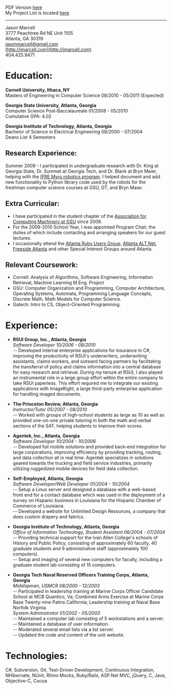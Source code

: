 PDF Version [here](http://github.com/jasmarc/Resume/raw/master//resume.pdf)  
My Project List is located [here](http://github.com/jasmarc/Resume/blob/master/projects.markdown)

----------

Jason Marcell  
3777 Peachtree Rd NE Unit 1105  
Atlanta, GA 30319  
jasonmarcell@gmail.com  
[http://jmarcell.com](http://jmarcell.com)  
404.425.9471

Education:
==========
**Cornell University, Ithaca, NY**  
Masters of Engineering in Computer Science 08/2010 - 05/2011 (Expected)

**Georgia State University, Atlanta, Georgia**  
Computer Science Post-Baccalaureate 01/2008 - 05/2010  
Cumulative GPA: 4.02

**Georgia Institute of Technology, Atlanta, Georgia**  
Bachelor of Science in Electrical Engineering 08/2000 - 07/2004  
Deans List 4 Semesters

Research Experience:
--------------------
Summer 2009 - I participated in undergraduate research with Dr. King at Georgia State, Dr. Summet at Georgia Tech, and Dr. Blank at Bryn Mawr, helping with the [IPRE Myro robotics program](http://www.roboteducation.org/). I helped document and add new functionality to Python library code used by the robots for the freshman computer science courses at GSU, GT, and Bryn Mawr.

Extra Curricular:
-----------------
- I have participated in the student chapter of the [Association for Computing Machinery at GSU](http://acm.cs.gsu.edu) since 2008.  
- For the 2009-2010 School Year, I was appointed Program Chair, the duties of which include contacting and arranging speakers for our guest lectures.  
- I occasionally attend the [Atlanta Ruby Users Group](http://atlrug.org/), [Atlanta ALT.Net](http://atlalt.net/screwturn/), [Freeside Atlanta](freesideatlanta.org/) and other Special Interest Groups around Atlanta.

Relevant Coursework:
--------------------
- Cornell: Analysis of Algorithms, Software Engineering, Information Retrieval, Machine Learning M.Eng. Project
- GSU: Computer Organization and Programming, Computer Architecture, Operating Systems, Automata, Programming Language Concepts, Discrete Math, Math Models for Computer Science.
- Gatech: Intro to CS, Object-Oriented Programming.

Experience:
===========
- **RSUI Group, Inc., Atlanta, Georgia**  
*Software Developer 10/2006 - 08/2010*  
-- Developed internal enterprise applications for insurance in C#, improving the productivity of RSUI's underwriters, underwriting assistants, claims workers, and outward facing partners by facilitating the transferral of policy and claims information into a central database for easy research and retrieval. During my tenure at RSUI, I also played an instrumental role in a large group effort within the entire company to take RSUI paperless. This effort required me to integrate our existing applications with ImageRight, a large third-party enterprise application for handling imaged documents.

- **The Princeton Review, Atlanta, Georgia**  
*Instructor/Tutor 05/2007 - 08/2010*  
-- Worked with groups of high-school students as large as 10 as well as provided one-on-one private tutoring in both the math and verbal sections of the SAT, helping students to improve their scores.

- **Agentek, Inc., Atlanta, Georgia**  
*Software Developer 10/2004 - 10/2006*  
-- Developed full mobile solutions and provided back-end integration for large corporations, improving efficiency by providing tracking, routing, and data collection all in real time. Agentek specializes in solutions geared towards the trucking and field service industries, primarily utilizing ruggedized mobile devices for field data collection.

- **Self-Employed, Atlanta, Georgia**  
*Software Developer/Web Developer 01/2004 - 10/2004*  
-- Setup a Linux server and designed a database with a web-based front end for a contact database which was used in the deployment of a survey on Hispanic business in Louisiana for the Hispanic Chamber of Commerce of Louisiana.  
-- Developed a website for Unlimited Design Resources, a company that does custom drapery and fabrics.

- **Georgia Institute of Technology, Atlanta, Georgia**  
*Office of Information Technology, Student Assistant 06/2004 - 07/2004*  
-- Providing technical support for the Ivan Allen College's schools of History and Public Policy, consisting of approximately 60 faculty, 40 graduate students and 9 administrative staff (approximately 100 computers).  
-- Setup and imaging of several new computers for faculty, including a graduate student lab consisting of 15 computers.

- **Georgia Tech Naval Reserved Officers Training Corps, Atlanta, Georgia**  
*Midshipman, USMCR 08/2000 - 12/2003*  
-- Participated in leadership training at Marine Corps Officer Candidate School at MCB Quantico, Va; Combined Arms Exercise at Marine Corps Base Twenty-nine Palms California; Leadership training at Naval Base Norfolk Virginia.  
*System Administrator 01/2002 - 05/2003*  
-- Maintained a computer lab consisting of 5 workstations and a server.  
-- Maintained a database of user information.  
-- Moderated several email lists via a list server.  
-- Updated the code and content of the unit website.

Technologies:
=============
C#, Subversion, Git, Test-Driven Development, Continuous Integration, NHibernate, NUnit, Rhino Mocks, Ruby/Rails, ASP.Net MVC, jQuery, C, Java, Objective-C, Cocoa